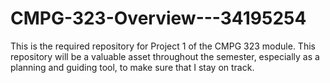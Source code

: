 # CMPG-323-Overview---34195254
This is the required repository for Project 1 of the CMPG 323 module. This repository will be a valuable asset throughout the semester, especially as a planning and guiding tool, to make sure that I stay on track.
